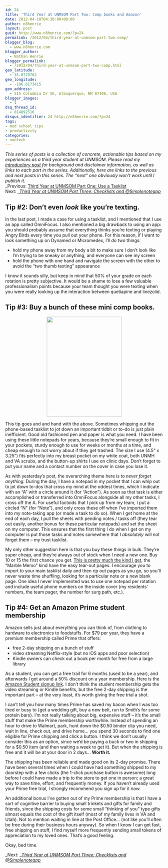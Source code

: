 ```yaml
---
id: 24
title: 'Third Year at UNMSOM Part Two: Comp books and Amazon'
date: 2012-04-10T04:30:00+00:00
author: n8henrie
layout: post
guid: http://www.n8henrie.com/?p=24
permalink: /2012/04/third-year-at-unmsom-part-two-comp/
blogger_blog:
  - www.n8henrie.com
blogger_author:
  - Nathan Henrie
blogger_permalink:
  - /2012/04/third-year-at-unmsom-part-two-comp.html
geo_latitude:
  - 35.0729762
geo_longitude:
  - -106.6173415
geo_address:
  - 515 Columbia Dr SE, Albuquerque, NM 87106, USA
blogger_images:
  - 1
dsq_thread_id:
  - 814892516
disqus_identifier: 24 http://n8henrie.com/?p=24
tags:
- med school tips
- productivity
categories:
- nontech
---
```

<div style="clear: both; text-align: center;">
</div>

_This series of posts is a collection of concrete, actionable tips based on my experiences as a third year student at UNMSOM. Please read my <a href="http://www.n8henrie.com/2012/04/third-year-at-unmsom-introduction/" target="_blank" title="Third Year at UNMSOM: Introduction">introductory post</a> for background and disclaimer information, as well as links to each part in the series. Additionally, here are links to the previous and next posts in this series. The “next” one obviously won’t work until I publish it._  
_Previous: [Third Year at UNMSOM Part One: Use a Tasklist](http://www.n8henrie.com/2012/04/third-year-at-unmsom-part-one-use/ "Third Year at UNMSOM Part One: Use a Tasklist")  
Next: __[Third Year at UNMSOM Part Three: Checklists and @Simplenoteapp](http://www.n8henrie.com/2012/04/third-year-at-unmsom-part-three/)_

## Tip #2: Don’t even _look_ like you’re texting.

In the last post, I made a case for using a tasklist, and I mentioned that I use an app called OmniFocus. I also mentioned a big drawback to using an app: you should probably assume that everything thinks you’re texting or playing Angry Birds every time you pull out your phone. For this reason, if I want to look something up on Dynamed or Micromedex, I’ll do two things: 

  * hold my phone away from my body a bit to make sure I don’t look like I’m trying to be sneaky or anything, and everyone can see my screen
  * hold the phone with one hand and navigate the screen with the other to avoid the “two thumb texting” appearance

I know it sounds silly, but keep in mind that 50% of your grade on each rotation is pretty subjective. It would be a shame to lose a few valuable professionalism points because your team thought you were texting when you were really looking up the interaction between quetiapine and linezolid. 

## Tip #3: Buy a bunch of these mini comp books. 

<div style="clear: both; text-align: center;">
  <a href="http://f.cl.ly/items/1v3v2W26001E0i0i1t2B/IMG_1555.jpg" style="margin-left: 1em; margin-right: 1em;"><img border="0" height="320" src="{{ site.url }}/uploads/2012/09/IMG_1555.jpg" width="239" /></a>
</div>

This tip goes and and hand with the above. Sometimes whipping out the phone-based tasklist to jot down an important tidbit or to-do is just plain inefficient. Good old fashioned pen and paper is what you need. I have been using these little notepads for years, because they’re small enough to fit in your pockets, sturdy enough to use for weeks or months at a time, and cheap enough to not worry about if they get trashed. The size I use (4.5“ x 3.25”) fits perfectly into my breast pocket on my white coat, both UNMH and VA scrubs, and the button-up shirts I use on clinic days. Don’t forget to put your name and a contact number on the cover in case you lose it.

As with yesterday’s post, the overarching theme here is to _never forget anything._ During the day, I have a notepad in my pocket that I can whip out to jot down to-dos that cross my mind at the oddest times, which I indicate with an “A” with a circle around it (for “Action”). As soon as that task is either accomplished or transferred into OmniFocus alongside all my other tasks, I cross off the A. For useful factoids that I pick up from my team, I put a circled “N” (for “Note”), and only cross these off when I’ve imported them into my note-taking app (or made a task to do so). When I get home at the end of each day, I pull the sheets with pending notes / tasks off (they tear out easily, another bonus for these particular notepads) and set the sheet on my computer. This ensures that the first thing I do when I get on my computer is put those tasks and notes somewhere that I _absolutely_ will not forget them – my trust tasklist. 

My only other suggestion here is that you buy these things in bulk. They’re super cheap, and they’re always out of stock when I need a new one. Buy 10 or 15 the first chance you get. <a href="http://www.amazon.com/gp/product/B003I869CO/ref=as_li_ss_tl?ie=UTF8&tag=n8henriecom-20&linkCode=as2&camp=1789&creative=390957&creativeASIN=B003I869CO" target="_blank">This is pretty much the kind I get</a>, the “Marble Memo” kind have the easy tear-out pages. I encourage you to import to your main tasklist daily and then rip out pages as you go, so you’ll never waste time shuffling, looking for a particular note or a new blank page. One idea I never implemented was to use one notepad per rotation and include useful phone numbers on the inside cover (my residents’ numbers, the team pager, the number for surg path, etc.). 

## Tip #4: Get an Amazon Prime student membership

Amazon sells just about everything you can think of, from clothing to hardware to electronics to foodstuffs. For $79 per year, they have a premium membership called Prime that offers: 

  * free 2-day shipping on a bunch of stuff
  * video streaming Netflix-style (but no iOS apps and poor selection)
  * Kindle owners can check out a book per month for free from a large library

As a student, you can get a free trail for 6 months (used to be a year), and afterwards I got around a 50% discount on a year membership. Here is the <a href="http://www.amazon.com/Off-to-College-Supplies/b/?_encoding=UTF8&node=668781011&tag=n8henriecom-20&linkCode=ur2&camp=1789&creative=390957" target="_blank">Amazon Student signup link</a>. I don’t think the student membership gets the video streaming or Kindle benefits, but the free 2-day shipping is the important part – at the very least, it’s worth giving the free trial a shot.

I can’t tell you how many times Prime has saved my bacon when I was too tired or busy to {get a wedding gift, buy a new belt, run to Smith’s for some protein bars}. I’m not really talking about big, expensive stuff – it’s the small stuff that make the Prime membership worthwhile. Instead of spending an hour to drive to Walmart, park, hunt down the $0.50 binder clip you need, wait in line, check out, and drive home… you spend 30 seconds to find one eligible for Prime chipping and click a button. I think we don’t usually consider this as an option, since we’d be paying a buck or two in shipping for a $0.50 item (and then waiting a week to get it). But when the shipping is free and it will be at your door in 2 days… **Worth it.**

The shipping has been reliable and made good on its 2-day promise. There have been several times when I could have had something shipped to my doorstep with a few clicks (the 1-click purchase button is awesome) long before I could have made a trip to the store to get one in person; a great way to save time, effort, and frequently money. If you haven’t already used your Prime free trial, I strongly recommend you sign up for it _now._

An additional bonus I’ve gotten out of my Prime membership is that I have a sort of cognitive barrier to buying small trinkets and gifts for family and friends, since the shipping costs for some small “thinking of you” type gifts almost equals the cost of the gift itself (most of my family lives in VA and Utah). Not to mention waiting in line at the Post Office… (not like you’ll often be free during their business hours anyway). So when I know I can get fast, free shipping on stuff, I find myself more frequently sending small tokens of appreciation to my loved ones. That’s a good feeling.

Okay, bed time.

_Next: _<span style="color: #0000ee;"><i><u><a href="http://www.n8henrie.com/2012/04/third-year-at-unmsom-part-three/">Third Year at UNMSOM Part Three: Checklists and @Simplenoteapp</a></u></i></span>  
<span style="color: #0000ee;"><i><br /></i></span> 

<div>
</div>